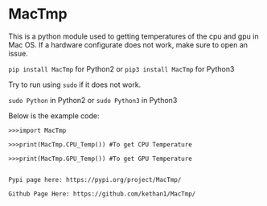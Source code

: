 # MacTmp

This is a python module used to getting temperatures of the cpu and gpu in Mac OS. If a hardware configurate does not work, make sure to open an issue. 

`pip install MacTmp` for Python2 or `pip3 install MacTmp` for Python3

Try to run using `sudo` if it does not work. 

`sudo Python` in Python2 or `sudo Python3` in Python3 

Below is the example code:

```
>>>import MacTmp

>>>print(MacTmp.CPU_Temp()) #To get CPU Temperature

>>>print(MacTmp.GPU_Temp()) #To get GPU Temperature


Pypi page here: https://pypi.org/project/MacTmp/

Github Page Here: https://github.com/kethan1/MacTmp/
